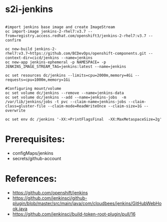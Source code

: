 # s2i-jenkins

```

#import jenkins base image and create ImageStream
oc import-image jenkins-2-rhel7:v3.7 --from=registry.access.redhat.com/openshift3/jenkins-2-rhel7:v3.7 --confirm

oc new-build jenkins-2-rhel7:v3.7~https://github.com/BCDevOps/openshift-components.git --context-dir=cicd/jenkins --name=jenkins
oc new-app jenkins-ephemeral -p NAMESPACE= -p JENKINS_IMAGE_STREAM_TAG=jenkins:latest --name=jenkins

oc set resources dc/jenkins --limits=cpu=2000m,memory=4Gi --requests=cpu=1000m,memory=1Gi

#Configuring mount/volume
oc set volume dc/jenkins --remove --name=jenkins-data
oc set volume dc/jenkins --add --name=jenkins-jobs  -m /var/lib/jenkins/jobs -t pvc --claim-name=jenkins-jobs --claim-class=gluster-file --claim-mode=ReadWriteOnce --claim-size=1G --overwrite

oc set env dc /jenkins '-XX:+PrintFlagsFinal  -XX:MaxMetaspaceSize=2g'

```

# Prerequisites:
- configMaps/jenkins
- secrets/github-account



# References:

- https://github.com/openshift/jenkins
- https://github.com/jenkinsci/github-plugin/blob/master/src/main/java/com/cloudbees/jenkins/GitHubWebHook.java
- https://github.com/jenkinsci/build-token-root-plugin/pull/16
